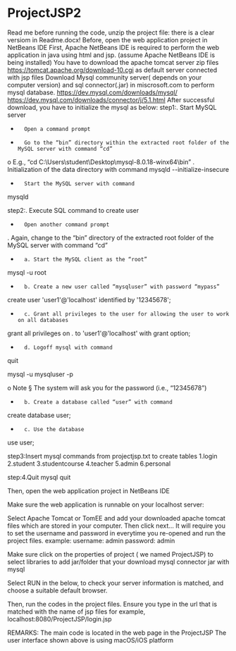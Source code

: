 # ProjectJSP2
Read me before running the code, unzip the project file:
there is a clear versiom in Readme.docx!
Before, open the web application project in NetBeans IDE
First, Apache NetBeans IDE is required to perform the web application in java using html and jsp. (assume Apache NetBeans IDE is being installed)
You have to download the apache tomcat server zip files  https://tomcat.apache.org/download-10.cgi as default server connected with jsp files 
Download Mysql community server( depends on your computer version) and sql connector(.jar) in miscrosoft.com to perform mysql database.
https://dev.mysql.com/downloads/mysql/
https://dev.mysql.com/downloads/connector/j/5.1.html
After successful download, you have to initialize the mysql as below:
step1:. Start MySQL server
-       Open a command prompt
-       Go to the “bin” directory within the extracted root folder of the MySQL server with command “cd”
o   E.g., “cd C:\Users\student\Desktop\mysql-8.0.18-winx64\bin”
.   Initialization of the data directory with command
mysqld --initialize-insecure

-       Start the MySQL server with command
mysqld

 step2:. Execute SQL command to create user
-       Open another command prompt
.      Again, change to the “bin” directory of the extracted root folder of the MySQL server with command “cd”
-       a. Start the MySQL client as the “root”
mysql -u root

-       b. Create a new user called “mysqluser” with password “mypass”
create user 'user1'@'localhost' identified by '12345678';

-       c. Grant all privileges to the user for allowing the user to work on all databases
grant all privileges on *.* to 'user1'@'localhost' with grant option;

-       d. Logoff mysql with command
quit



mysql -u mysqluser -p

o   Note
§  The system will ask you for the password (i.e., “12345678”)

-       b. Create a database called “user” with command
create database user;

-       c. Use the database 
use user;


step3:Insert mysql commands from projectjsp.txt to create tables
1.login
2.student
3.studentcourse
4.teacher
5.admin
6.personal



step:4.Quit mysql
quit


Then, open the web application project in NetBeans IDE

Make sure the web application is runnable on your localhost server:

Select Apache Tomcat or TomEE and add your downloaded apache tomcat files which are stored in your computer. 
Then click next…
It will require you to set the username and password in everytime you re-opened and run the project files.
example:
username: admin
password: admin


Make sure click on the properties of project ( we named ProjectJSP)
to select libraries to add jar/folder that your download mysql connector jar with mysql

Select RUN in the below, to check your server information is matched, and choose a suitable default browser.

Then, run the codes in the project files.
Ensure you type in the url that is matched with the name of jsp files
for example, localhost:8080/ProjectJSP/login.jsp


REMARKS: 
The main code is located in the web page in the ProjectJSP
The user interface shown above is using macOS/iOS platform
